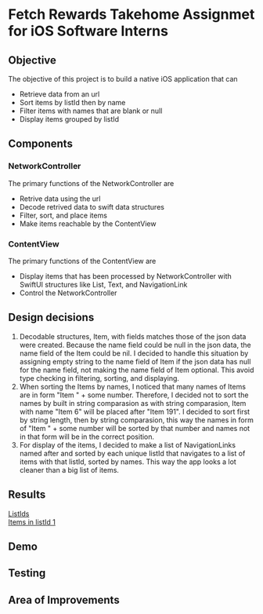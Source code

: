 # Fetch Rewards Takehome Assignmet for iOS Software Interns

## Objective
The objective of this project is to build a native iOS application that can
- Retrieve data from an url
- Sort items by listId then by name
- Filter items with names that are blank or null
- Display items grouped by listId

## Components
### NetworkController
The primary functions of the NetworkController are
- Retrive data using the url
- Decode retrived data to swift data structures
- Filter, sort, and place items
- Make items reachable by the ContentView

### ContentView
The primary functions of the ContentView are
- Display items that has been processed by NetworkController with SwiftUI structures like List, Text, and NavigationLink
- Control the NetworkController


## Design decisions
1. Decodable structures, Item, with fields matches those of the json data were created. Because the name field could be null in the json data, the name field of the Item could be nil. I decided to handle this situation by assigning empty string to the name field of Item if the json data has null for the name field, not making the name field of Item optional. This avoid type checking in filtering, sorting, and displaying.
2. When sorting the Items by names, I noticed that many names of Items are in form "Item " + some number. Therefore, I decided not to sort the names by built in string comparasion as with string comparasion, Item with name "Item 6" will be placed after "Item 191". I decided to sort first by string length, then by string comparasion, this way the names in form of "Item " + some number will be sorted by that number and names not in that form will be in the correct position. 
3. For display of the items, I decided to make a list of NavigationLinks named after and sorted by each unique listId that navigates to a list of items with that listId, sorted by names. This way the app looks a lot cleaner than a big list of items. 

## Results
[ListIds](https://github.com/wang3820/Fetch-Rewards-Takehome/blob/main/Images/ListID.png) \
[Items in listId 1](https://github.com/wang3820/Fetch-Rewards-Takehome/blob/main/Images/Items.png)
## Demo

## Testing

## Area of Improvements
